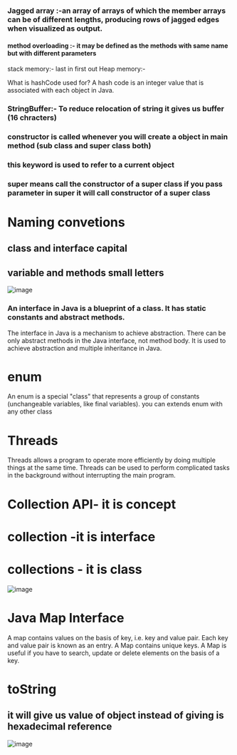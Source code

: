 ### Jagged array :-an array of arrays of which the member arrays can be of different lengths, producing rows of jagged edges when visualized as output.
#### method overloading :- it may be defined as the methods with same name but with different parameters

stack memory:- last in first out
Heap memory:- 

What is hashCode used for?
A hash code is an integer value that is associated with each object in Java.

### StringBuffer:- To reduce relocation of string it gives us buffer (16 chracters)

### constructor is called whenever you will create a object in main method (sub class and super class both)
### this keyword is used to refer to a current object
### super means call the constructor of a super class if you pass parameter in super it will call constructor of a super class

# Naming convetions
## class and interface capital
## variable and methods small letters

![image](https://github.com/suraj480/JAVA_25_nov_practice/assets/72219318/6aca905f-3d9b-4385-80d1-da905400e8f1)

### An interface in Java is a blueprint of a class. It has static constants and abstract methods.
The interface in Java is a mechanism to achieve abstraction. There can be only abstract methods in the Java interface, not method body. It is used to achieve abstraction and multiple inheritance in Java.

# enum
An enum is a special "class" that represents a group of constants (unchangeable variables, like final variables).
you can extends enum with any other class

# Threads 
Threads allows a program to operate more efficiently by doing multiple things at the same time.
Threads can be used to perform complicated tasks in the background without interrupting the main program.

# Collection API- it is concept
# collection -it is interface
# collections - it is class
![image](https://github.com/suraj480/JAVA_25_nov_practice/assets/72219318/4623e90b-4c0f-466f-a972-a5c74171de19)

# Java Map Interface
A map contains values on the basis of key, i.e. key and value pair. Each key and value pair is known as an entry. A Map contains unique keys.
A Map is useful if you have to search, update or delete elements on the basis of a key.
# toString
## it will give us value of object instead of giving is hexadecimal reference
![image](https://github.com/suraj480/JAVA_25_nov_practice/assets/72219318/a513976e-cd34-4309-86b6-0bd48e87f9c6)



